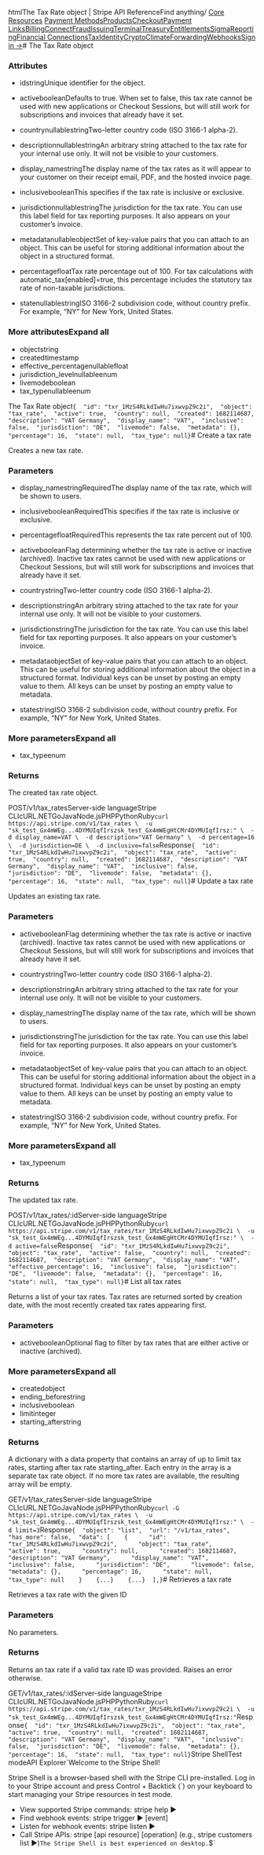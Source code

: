 htmlThe Tax Rate object | Stripe API Reference[](/api)Find anything/
[Core Resources](#)
[Payment Methods](#)[Products](#)[Checkout](#)[Payment Links](#)[Billing](#)[Connect](#)[Fraud](#)[Issuing](#)[Terminal](#)[Treasury](#)[Entitlements](#)[Sigma](#)[Reporting](#)[Financial Connections](#)[Tax](#)[Identity](#)[Crypto](#)[Climate](#)[Forwarding](#)[Webhooks](#)[Sign in →](https://dashboard.stripe.com/login)# The Tax Rate object

### Attributes

- idstringUnique identifier for the object.


- activebooleanDefaults to true. When set to false, this tax rate cannot be used with new applications or Checkout Sessions, but will still work for subscriptions and invoices that already have it set.


- countrynullablestringTwo-letter country code (ISO 3166-1 alpha-2).


- descriptionnullablestringAn arbitrary string attached to the tax rate for your internal use only. It will not be visible to your customers.


- display_namestringThe display name of the tax rates as it will appear to your customer on their receipt email, PDF, and the hosted invoice page.


- inclusivebooleanThis specifies if the tax rate is inclusive or exclusive.


- jurisdictionnullablestringThe jurisdiction for the tax rate. You can use this label field for tax reporting purposes. It also appears on your customer’s invoice.


- metadatanullableobjectSet of key-value pairs that you can attach to an object. This can be useful for storing additional information about the object in a structured format.


- percentagefloatTax rate percentage out of 100. For tax calculations with automatic_tax[enabled]=true, this percentage includes the statutory tax rate of non-taxable jurisdictions.


- statenullablestringISO 3166-2 subdivision code, without country prefix. For example, “NY” for New York, United States.



### More attributesExpand all

- objectstring
- createdtimestamp
- effective_percentagenullablefloat
- jurisdiction_levelnullableenum
- livemodeboolean
- tax_typenullableenum

The Tax Rate object`{  "id": "txr_1MzS4RLkdIwHu7ixwvpZ9c2i",  "object": "tax_rate",  "active": true,  "country": null,  "created": 1682114687,  "description": "VAT Germany",  "display_name": "VAT",  "inclusive": false,  "jurisdiction": "DE",  "livemode": false,  "metadata": {},  "percentage": 16,  "state": null,  "tax_type": null}`# Create a tax rate

Creates a new tax rate.

### Parameters

- display_namestringRequiredThe display name of the tax rate, which will be shown to users.


- inclusivebooleanRequiredThis specifies if the tax rate is inclusive or exclusive.


- percentagefloatRequiredThis represents the tax rate percent out of 100.


- activebooleanFlag determining whether the tax rate is active or inactive (archived). Inactive tax rates cannot be used with new applications or Checkout Sessions, but will still work for subscriptions and invoices that already have it set.


- countrystringTwo-letter country code (ISO 3166-1 alpha-2).


- descriptionstringAn arbitrary string attached to the tax rate for your internal use only. It will not be visible to your customers.


- jurisdictionstringThe jurisdiction for the tax rate. You can use this label field for tax reporting purposes. It also appears on your customer’s invoice.


- metadataobjectSet of key-value pairs that you can attach to an object. This can be useful for storing additional information about the object in a structured format. Individual keys can be unset by posting an empty value to them. All keys can be unset by posting an empty value to metadata.


- statestringISO 3166-2 subdivision code, without country prefix. For example, “NY” for New York, United States.



### More parametersExpand all

- tax_typeenum

### Returns

The created tax rate object.

POST/v1/tax_ratesServer-side languageStripe CLIcURL.NETGoJavaNode.jsPHPPythonRuby[](#)[](#)`curl https://api.stripe.com/v1/tax_rates \  -u "sk_test_Gx4mWEg...4DYMUIqfIrszsk_test_Gx4mWEgHtCMr4DYMUIqfIrsz:" \  -d display_name=VAT \  -d description="VAT Germany" \  -d percentage=16 \  -d jurisdiction=DE \  -d inclusive=false`Response`{  "id": "txr_1MzS4RLkdIwHu7ixwvpZ9c2i",  "object": "tax_rate",  "active": true,  "country": null,  "created": 1682114687,  "description": "VAT Germany",  "display_name": "VAT",  "inclusive": false,  "jurisdiction": "DE",  "livemode": false,  "metadata": {},  "percentage": 16,  "state": null,  "tax_type": null}`# Update a tax rate

Updates an existing tax rate.

### Parameters

- activebooleanFlag determining whether the tax rate is active or inactive (archived). Inactive tax rates cannot be used with new applications or Checkout Sessions, but will still work for subscriptions and invoices that already have it set.


- countrystringTwo-letter country code (ISO 3166-1 alpha-2).


- descriptionstringAn arbitrary string attached to the tax rate for your internal use only. It will not be visible to your customers.


- display_namestringThe display name of the tax rate, which will be shown to users.


- jurisdictionstringThe jurisdiction for the tax rate. You can use this label field for tax reporting purposes. It also appears on your customer’s invoice.


- metadataobjectSet of key-value pairs that you can attach to an object. This can be useful for storing additional information about the object in a structured format. Individual keys can be unset by posting an empty value to them. All keys can be unset by posting an empty value to metadata.


- statestringISO 3166-2 subdivision code, without country prefix. For example, “NY” for New York, United States.



### More parametersExpand all

- tax_typeenum

### Returns

The updated tax rate.

POST/v1/tax_rates/:idServer-side languageStripe CLIcURL.NETGoJavaNode.jsPHPPythonRuby[](#)[](#)`curl https://api.stripe.com/v1/tax_rates/txr_1MzS4RLkdIwHu7ixwvpZ9c2i \  -u "sk_test_Gx4mWEg...4DYMUIqfIrszsk_test_Gx4mWEgHtCMr4DYMUIqfIrsz:" \  -d active=false`Response`{  "id": "txr_1MzS4RLkdIwHu7ixwvpZ9c2i",  "object": "tax_rate",  "active": false,  "country": null,  "created": 1682114687,  "description": "VAT Germany",  "display_name": "VAT",  "effective_percentage": 16,  "inclusive": false,  "jurisdiction": "DE",  "livemode": false,  "metadata": {},  "percentage": 16,  "state": null,  "tax_type": null}`# List all tax rates

Returns a list of your tax rates. Tax rates are returned sorted by creation date, with the most recently created tax rates appearing first.

### Parameters

- activebooleanOptional flag to filter by tax rates that are either active or inactive (archived).



### More parametersExpand all

- createdobject
- ending_beforestring
- inclusiveboolean
- limitinteger
- starting_afterstring

### Returns

A dictionary with a data property that contains an array of up to limit tax rates, starting after tax rate starting_after. Each entry in the array is a separate tax rate object. If no more tax rates are available, the resulting array will be empty.

GET/v1/tax_ratesServer-side languageStripe CLIcURL.NETGoJavaNode.jsPHPPythonRuby[](#)[](#)`curl -G https://api.stripe.com/v1/tax_rates \  -u "sk_test_Gx4mWEg...4DYMUIqfIrszsk_test_Gx4mWEgHtCMr4DYMUIqfIrsz:" \  -d limit=3`Response`{  "object": "list",  "url": "/v1/tax_rates",  "has_more": false,  "data": [    {      "id": "txr_1MzS4RLkdIwHu7ixwvpZ9c2i",      "object": "tax_rate",      "active": true,      "country": null,      "created": 1682114687,      "description": "VAT Germany",      "display_name": "VAT",      "inclusive": false,      "jurisdiction": "DE",      "livemode": false,      "metadata": {},      "percentage": 16,      "state": null,      "tax_type": null    }    {...}    {...}  ],}`# Retrieves a tax rate

Retrieves a tax rate with the given ID

### Parameters

No parameters.

### Returns

Returns an tax rate if a valid tax rate ID was provided. Raises an error otherwise.

GET/v1/tax_rates/:idServer-side languageStripe CLIcURL.NETGoJavaNode.jsPHPPythonRuby[](#)[](#)`curl https://api.stripe.com/v1/tax_rates/txr_1MzS4RLkdIwHu7ixwvpZ9c2i \  -u "sk_test_Gx4mWEg...4DYMUIqfIrszsk_test_Gx4mWEgHtCMr4DYMUIqfIrsz:"`Response`{  "id": "txr_1MzS4RLkdIwHu7ixwvpZ9c2i",  "object": "tax_rate",  "active": true,  "country": null,  "created": 1682114687,  "description": "VAT Germany",  "display_name": "VAT",  "inclusive": false,  "jurisdiction": "DE",  "livemode": false,  "metadata": {},  "percentage": 16,  "state": null,  "tax_type": null}`Stripe ShellTest modeAPI Explorer[](https://stripe.com/docs/stripe-cli#install)`Welcome to the Stripe Shell!

Stripe Shell is a browser-based shell with the Stripe CLI pre-installed. Log in to your
Stripe account and press Control + Backtick (`) on your keyboard to start managing your Stripe
resources in test mode.

- View supported Stripe commands: stripe help ▶️
- Find webhook events: stripe trigger ▶️ [event]
- Listen for webhook events: stripe listen ▶
- Call Stripe APIs: stripe [api resource] [operation] (e.g., stripe customers list ▶️)`The Stripe Shell is best experienced on desktop.`$`